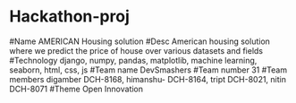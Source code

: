 # Hackathon-proj

#Name
AMERICAN Housing solution
#Desc
American housing solution where we predict the price of house over various datasets and fields
#Technology
django, numpy, pandas, matplotlib, machine learning, seaborn, html, css, js
#Team name
DevSmashers
#Team number
31
#Team members
digamber DCH-8168, himanshu- DCH-8164, tript DCH-8021, nitin DCH-8071
#Theme
Open Innovation


